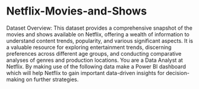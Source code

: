 # Netflix-Movies-and-Shows

Dataset Overview:
This dataset provides a comprehensive snapshot of the movies and shows available on Netflix, offering a wealth of information to understand content trends, popularity, and various significant aspects. It is a valuable resource for exploring entertainment trends, discerning preferences across different age groups, and conducting comparative analyses of genres and production locations.
You are a Data Analyst at Netflix. By making use of the following data make a Power BI dashboard which will help Netflix to gain important data-driven insights for decision-making on further strategies.
